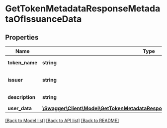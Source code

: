 # GetTokenMetadataResponseMetadataOfIssuanceData

## Properties
Name | Type | Description | Notes
------------ | ------------- | ------------- | -------------
**token_name** | **string** | Token symbol | [optional] 
**issuer** | **string** | Name of token issuer | [optional] 
**description** | **string** | Token description | [optional] 
**user_data** | [**\Swagger\Client\Model\GetTokenMetadataResponseMetadataOfIssuanceDataUserData**](GetTokenMetadataResponseMetadataOfIssuanceDataUserData.md) |  | [optional] 

[[Back to Model list]](../README.md#documentation-for-models) [[Back to API list]](../README.md#documentation-for-api-endpoints) [[Back to README]](../README.md)



